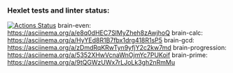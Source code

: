 ### Hexlet tests and linter status:
[![Actions Status](https://github.com/sherifbea1/python-project-49/actions/workflows/hexlet-check.yml/badge.svg)](https://github.com/sherifbea1/python-project-49/actions)
brain-even: https://asciinema.org/a/e8q0dHEC7SlMyZheh8zAwjhoQ
brain-calc: https://asciinema.org/a/HyYEd8R1B7fbx1drg418R1sP5
brain-gcd: https://asciinema.org/a/zDmdRqKRwTyn9yfjY2c2kw7md
brain-progression: https://asciinema.org/a/5352XHwVcnaWnOjmYc7PUKoif
brain-prime: https://asciinema.org/a/9tQGWzUWx7rLJoLk3gh2nRmMu